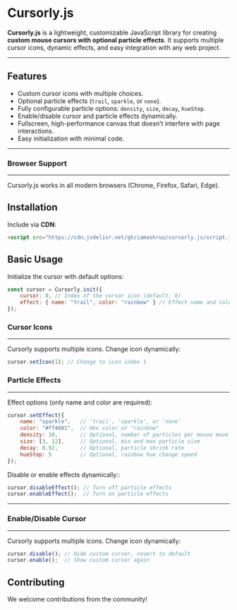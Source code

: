 # Cursorly.js

**Cursorly.js** is a lightweight, customizable JavaScript library for creating **custom mouse cursors with optional particle effects**. It supports multiple cursor icons, dynamic effects, and easy integration with any web project.

---

## **Features**

- Custom cursor icons with multiple choices.
- Optional particle effects (`trail`, `sparkle`, or `none`).
- Fully configurable particle options: `density`, `size`, `decay`, `hueStep`.
- Enable/disable cursor and particle effects dynamically.
- Fullscreen, high-performance canvas that doesn’t interfere with page interactions.
- Easy initialization with minimal code.

---
### **Browser Support**
---
Cursorly.js works in all modern browsers (Chrome, Firefox, Safari, Edge).

## **Installation**

Include via **CDN**:

```html
<script src="https://cdn.jsdelivr.net/gh/iamashruu/cursorly.js/script.js"><script>
```


## **Basic Usage**

Initialize the cursor with default options:

```javascript
const cursor = Cursorly.init({
    cursor: 0, // Index of the cursor icon (default: 0)
    effect: { name: "trail", color: "rainbow" } // Effect name and color are required
});
```

### **Cursor Icons**
---
Cursorly supports multiple icons. Change icon dynamically:

```javascript
cursor.setIcon(1); // Change to icon index 1 
```

### **Particle Effects**
---
Effect options (only name and color are required):

```javascript
cursor.setEffect({
    name: "sparkle",   // 'trail', 'sparkle', or 'none'
    color: "#ff4081",  // Hex color or "rainbow"
    density: 10,       // Optional, number of particles per mouse move
    size: [3, 12],     // Optional, min and max particle size
    decay: 0.92,       // Optional, particle shrink rate
    hueStep: 5         // Optional, rainbow hue change speed
});
```
Disable or enable effects dynamically::
```javascript
cursor.disableEffect(); // Turn off particle effects
cursor.enableEffect();  // Turn on particle effects
```
---
### **Enable/Disable Cursor**
---
Cursorly supports multiple icons. Change icon dynamically:

```javascript
cursor.disable(); // Hide custom cursor, revert to default
cursor.enable();  // Show custom cursor again
```

## **Contributing**

We welcome contributions from the community!

